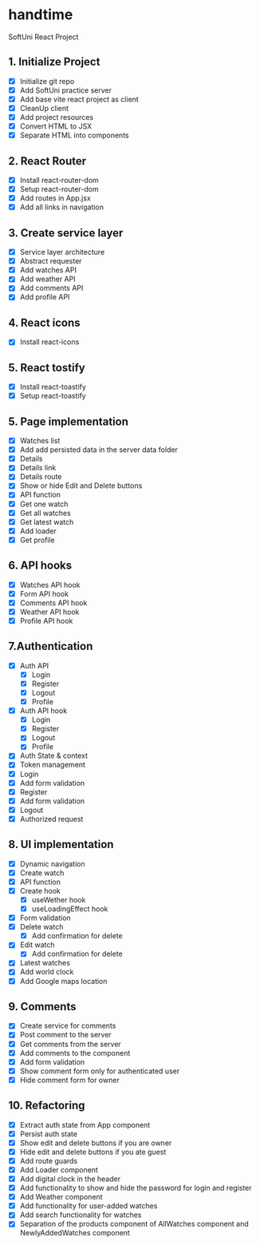 # handtime

SoftUni React Project

## 1. Initialize Project

- [x] Initialize git repo
- [x] Add SoftUni practice server
- [x] Add base vite react project as client
- [x] CleanUp client
- [x] Add project resources
- [x] Convert HTML to JSX
- [x] Separate HTML into components

## 2. React Router

- [x] Install react-router-dom
- [x] Setup react-router-dom
- [x] Add routes in App.jsx
- [x] Add all links in navigation

## 3. Create service layer

- [x] Service layer architecture
- [x] Abstract requester
- [x] Add watches API
- [x] Add weather API
- [x] Add comments API
- [x] Add profile API

## 4. React icons

- [x] Install react-icons

## 5. React tostify

- [x] Install react-toastify
- [x] Setup react-toastify

## 5. Page implementation

- [x] Watches list
- [x] Add add persisted data in the server data folder
- [x] Details
- [x] Details link
- [x] Details route
- [x] Show or hide Edit and Delete buttons
- [x] API function
- [x] Get one watch
- [x] Get all watches
- [x] Get latest watch
- [x] Add loader
- [x] Get profile

## 6. API hooks

- [x] Watches API hook
- [x] Form API hook
- [x] Comments API hook
- [x] Weather API hook
- [x] Profile API hook

## 7.Authentication

- [x] Auth API
  - [x] Login
  - [x] Register
  - [x] Logout
  - [x] Profile
- [x] Auth API hook
  - [x] Login
  - [x] Register
  - [x] Logout
  - [x] Profile
- [x] Auth State & context
- [x] Token management
- [x] Login
- [x] Add form validation
- [x] Register
- [x] Add form validation
- [x] Logout
- [x] Authorized request

## 8. UI implementation

- [x] Dynamic navigation
- [x] Create watch
- [x] API function
- [x] Create hook
  - [x] useWether hook
  - [x] useLoadingEffect hook
- [x] Form validation
- [x] Delete watch
  - [x] Add confirmation for delete
- [x] Edit watch
  - [x] Add confirmation for delete
- [x] Latest watches
- [x] Add world clock
- [x] Add Google maps location

## 9. Comments

- [x] Create service for comments
- [x] Post comment to the server
- [x] Get comments from the server
- [x] Add comments to the component
- [x] Add form validation
- [x] Show comment form only for authenticated user
- [x] Hide comment form for owner

## 10. Refactoring

- [x] Extract auth state from App component
- [x] Persist auth state
- [x] Show edit and delete buttons if you are owner
- [x] Hide edit and delete buttons if you ate guest
- [x] Add route guards
- [x] Add Loader component
- [x] Add digital clock in the header
- [x] Add functionality to show and hide the password for login and register
- [x] Add Weather component
- [x] Add functionality for user-added watches
- [x] Add search functionality for watches
- [x] Separation of the products component of AllWatches component and NewlyAddedWatches component
